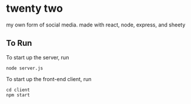 # twenty two
my own form of social media. made with react, node, express, and sheety

## To Run
To start up the server, run
```
node server.js
```

To start up the front-end client, run
```
cd client
npm start
```